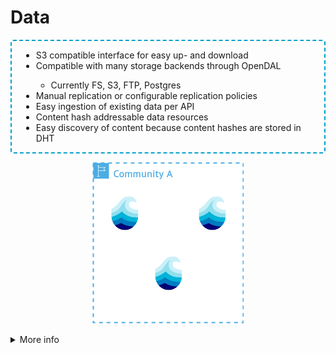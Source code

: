 # Data

<div class="flex flex-row gap-2 m-t-2 m-b-12">
  <div class="flex flex-col flex-60 text-2xl justify-center" style="padding: 0 15px; border: 2px dashed #00a0cc; border-radius: 4px">

  <ul class="text-2xl" style="">
    <li>S3 compatible interface for easy up- and download</li>
    <li>Compatible with many storage backends through OpenDAL</li>
    <ul>
      <li>Currently FS, S3, FTP, Postgres</li>
    </ul>
    <li>Manual replication or configurable replication policies</li>
    <li>Easy ingestion of existing data per API</li>
    <li>Content hash addressable data resources</li>
    <li>Easy discovery of content because content hashes are stored in DHT</li>
  </ul>

  </div>
  <div class="flex flex-col justify-center" style="padding: 0 15px;">
    <p align="center">
      <img src="../assets/images/node_comm_.drawio.png"/>
    </p>
  </div>
</div>

<details>
  <summary class="w-60 m-t-24 m-b-12 p-b-8 accordion-border text-2xl font-bold">More info</summary>

  <div class="flex flex-col aruna-border rounded-8 p-x-8 text-xl">

  Files can be uploaded independently of metadata creation via an s3 interface. Data can be located
  at nodes by its content hash, or by its s3 path. While s3 paths can change, content hashes cannot,
  allowing for pinning specific data versions via content hashes, while still allowing for
  flexiblity of paths via the s3 interface. Data can be stored in different data-backends, allowing
  for flexible deployment of nodes in vastly different environments. Not only newly created data can
  be stored on nodes, but also existing data on supported backends can be ingested to a node,
  allowing for data reuse and integration of existing data sources into aruna. Data can be
  replicated to other nodes via [replication policies](https://docs.aws.amazon.com/AmazonS3/latest/userguide/replication.html).
  **Disclaimer: Filters in replication policies are currently ignored.**
  If a complete bucket gets replicated, the associated paths and permissions are also replicated. If
  only some objects are replicated, they are only replicated by content hash, without their s3
  paths. This means, that data can be accessed at any node by its content hashes, but only on some
  nodes by its s3 paths. Uploaded data can be linked to metadata objects, including their
  technical metadata. This allows for workflows to first create all neccessary data and load it into
  aruna, and then select only the neccessary data to be linked in one or more metadata objects.

  </div>
</details>
